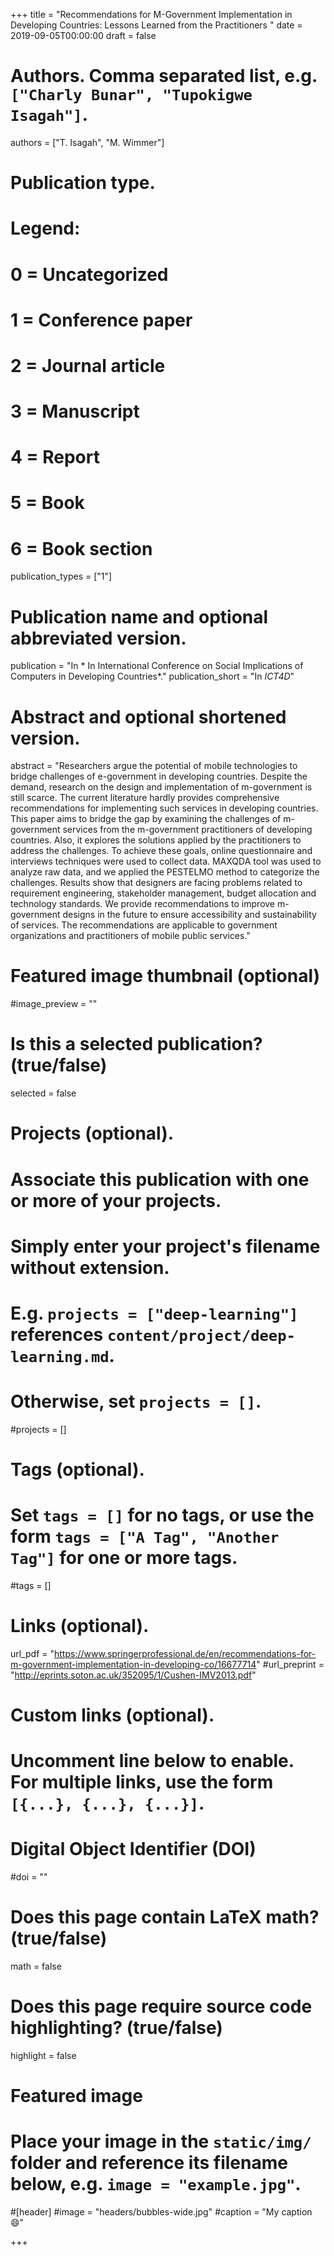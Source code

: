 +++
title = "Recommendations for M-Government Implementation in Developing Countries: Lessons Learned from the Practitioners "
date = 2019-09-05T00:00:00
draft = false

# Authors. Comma separated list, e.g. `["Charly Bunar", "Tupokigwe Isagah"]`.
authors = ["T. Isagah", "M. Wimmer"]

# Publication type.
# Legend:
# 0 = Uncategorized
# 1 = Conference paper
# 2 = Journal article
# 3 = Manuscript
# 4 = Report
# 5 = Book
# 6 = Book section
publication_types = ["1"]

# Publication name and optional abbreviated version.
publication = "In * In International Conference on Social Implications of Computers in Developing Countries*."
publication_short = "In *ICT4D*"

# Abstract and optional shortened version.
abstract = "Researchers argue the potential of mobile technologies to bridge challenges of e-government in developing countries. Despite the demand, research on the design and implementation of m-government is still scarce. The current literature hardly provides comprehensive recommendations for implementing such services in developing countries. This paper aims to bridge the gap by examining the challenges of m-government services from the m-government practitioners of developing countries. Also, it explores the solutions applied by the practitioners to address the challenges. To achieve these goals, online questionnaire and interviews techniques were used to collect data. MAXQDA tool was used to analyze raw data, and we applied the PESTELMO method to categorize the challenges. Results show that designers are facing problems related to requirement engineering, stakeholder management, budget allocation and technology standards. We provide recommendations to improve m-government designs in the future to ensure accessibility and sustainability of services. The recommendations are applicable to government organizations and practitioners of mobile public services."

# Featured image thumbnail (optional)
#image_preview = ""

# Is this a selected publication? (true/false)
selected = false

# Projects (optional).
#   Associate this publication with one or more of your projects.
#   Simply enter your project's filename without extension.
#   E.g. `projects = ["deep-learning"]` references `content/project/deep-learning.md`.
#   Otherwise, set `projects = []`.
#projects = []

# Tags (optional).
#   Set `tags = []` for no tags, or use the form `tags = ["A Tag", "Another Tag"]` for one or more tags.
#tags = []

# Links (optional).
url_pdf = "https://www.springerprofessional.de/en/recommendations-for-m-government-implementation-in-developing-co/16677714"
#url_preprint = "http://eprints.soton.ac.uk/352095/1/Cushen-IMV2013.pdf"

# Custom links (optional).
#   Uncomment line below to enable. For multiple links, use the form `[{...}, {...}, {...}]`.

# Digital Object Identifier (DOI)
#doi = ""

# Does this page contain LaTeX math? (true/false)
math = false

# Does this page require source code highlighting? (true/false)
highlight = false

# Featured image
# Place your image in the `static/img/` folder and reference its filename below, e.g. `image = "example.jpg"`.
#[header]
#image = "headers/bubbles-wide.jpg"
#caption = "My caption :smile:"

+++

